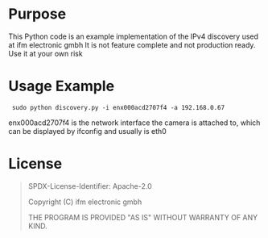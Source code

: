 # Purpose

This Python code is an example implementation of the IPv4 discovery used at ifm electronic gmbh
It is not feature complete and not production ready. Use it at your own risk

# Usage Example
```
 sudo python discovery.py -i enx000acd2707f4 -a 192.168.0.67
```
enx000acd2707f4 is the network interface the camera is attached to, which can be displayed by ifconfig and usually is eth0

# License

> SPDX-License-Identifier: Apache-2.0
>
> Copyright (C) ifm electronic gmbh 
>
> THE PROGRAM IS PROVIDED "AS IS" WITHOUT WARRANTY OF ANY KIND.

